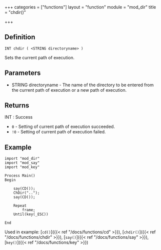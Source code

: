 +++
categories = ["functions"]
layout = "function"
module = "mod_dir"
title = "chdir()"

+++

## Definition

    INT chdir ( <STRING directoryname> )

Sets the current path of execution.

## Parameters

- STRING directoryname  - The name of the directory to be entered from the current path of execution or a new path of execution.

## Returns

INT : Success

- `0` - Setting of current path of execution succeeded.
- `!0` - Setting of current path of execution failed.

## Example

```
import "mod_dir"
import "mod_say"
import "mod_key"

Process Main()
Begin

    say(CD());
    ChDir("..");
    say(CD());

    Repeat
        frame;
    Until(key(_ESC))

End
```

Used in example: [`cd()`]({{< ref "/docs/functions/cd" >}}), [`chdir()`]({{< ref "/docs/functions/chdir" >}}), [`say()`]({{< ref "/docs/functions/say" >}}), [`key()`]({{< ref "/docs/functions/key" >}})
